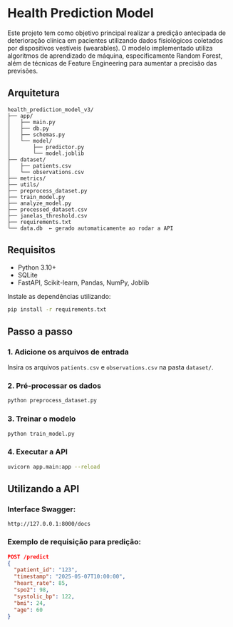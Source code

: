 # Health Prediction Model

Este projeto tem como objetivo principal realizar a predição antecipada de deterioração clínica em pacientes utilizando dados fisiológicos coletados por dispositivos vestíveis (wearables). O modelo implementado utiliza algoritmos de aprendizado de máquina, especificamente Random Forest, além de técnicas de Feature Engineering para aumentar a precisão das previsões.

## Arquitetura

```
health_prediction_model_v3/
├── app/
│   ├── main.py
│   ├── db.py
│   ├── schemas.py
│   └── model/
│       ├── predictor.py
│       └── model.joblib
├── dataset/
│   ├── patients.csv
│   └── observations.csv
├── metrics/
├── utils/
├── preprocess_dataset.py
├── train_model.py
├── analyze_model.py
├── processed_dataset.csv
├── janelas_threshold.csv
├── requirements.txt
└── data.db  ← gerado automaticamente ao rodar a API
```

## Requisitos

- Python 3.10+
- SQLite
- FastAPI, Scikit-learn, Pandas, NumPy, Joblib

Instale as dependências utilizando:

```bash
pip install -r requirements.txt
```

## Passo a passo

### 1. Adicione os arquivos de entrada

Insira os arquivos `patients.csv` e `observations.csv` na pasta `dataset/`.

### 2. Pré-processar os dados

```bash
python preprocess_dataset.py
```

### 3. Treinar o modelo

```bash
python train_model.py
```

### 4. Executar a API

```bash
uvicorn app.main:app --reload
```

## Utilizando a API

### Interface Swagger:

```url
http://127.0.0.1:8000/docs
```

### Exemplo de requisição para predição:

```json
POST /predict
{
  "patient_id": "123",
  "timestamp": "2025-05-07T10:00:00",
  "heart_rate": 85,
  "spo2": 98,
  "systolic_bp": 122,
  "bmi": 24,
  "age": 60
}
```

